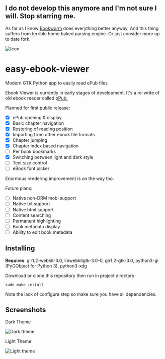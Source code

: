 ## I do not develop this anymore and I'm not sure I will. Stop starring me.
As far as I know [Bookworm](https://github.com/babluboy/bookworm) does everything better anyway. And this thing suffers from terrible home baked parsing engine. Or just consider more up to date fork. 



![Icon](https://cloud.githubusercontent.com/assets/1345297/18609855/7f6c13b2-7d0c-11e6-9fc7-0a23a251d2ea.png)

# easy-ebook-viewer
Modern GTK Python app to easily read ePub files

Ebook Viewer is currently in early stages of development. It's a re-write of old ebook reader called [pPub.](https://github.com/sakisds/pPub)

Planned for first public release:
- [x] ePub opening & display
- [x] Basic chapter navigation
- [x] Restoring of reading position
- [x] Importing from other ebook file formats
- [x] Chapter jumping
- [x] Chapter index based navigation
- [ ] Per book bookmarks
- [x] Switching between light and dark style
- [ ] Text size control
- [ ] eBook font picker

Enormous rendering improvement is on the way too.

Future plans:
- [ ] Native non-DRM mobi support
- [ ] Native txt support
- [ ] Native html support
- [ ] Content searching
- [ ] Permanent highlighting
- [ ] Book metadata display
- [ ] Ability to edit book metadata

## Installing

**Requires**: gir1.2-webkit-3.0, libwebkitgtk-3.0-0, gir1.2-gtk-3.0, python3-gi (PyGObject for Python 3), python3-xdg

Download or clone this repository then run in project directory:

```sudo make install```

Note the lack of configure step so make sure you have all dependencies.

## Screenshots

Dark Theme

![Dark theme](https://cloud.githubusercontent.com/assets/1345297/19221520/4357d038-8e45-11e6-849b-d83a9fe496ba.png)

Light Theme

![Light theme](https://cloud.githubusercontent.com/assets/1345297/19221521/43b2f698-8e45-11e6-839c-e9c41ab0aea6.png)
